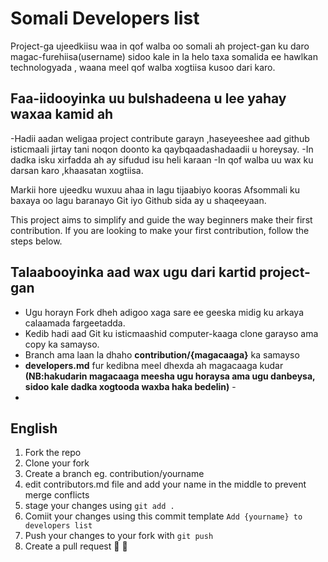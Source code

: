 
# Somali Developers list

Project-ga ujeedkiisu waa in qof walba oo somali ah project-gan ku daro magac-furehiisa(username) sidoo kale in la helo taxa somalida ee hawlkan technologyada , waana meel qof walba xogtiisa kusoo dari karo.

## Faa-iidooyinka uu bulshadeena u lee yahay waxaa kamid ah
  -Hadii aadan weligaa project contribute garayn ,haseyeeshee aad github isticmaali jirtay tani  noqon doonto ka        qaybqaadashadaadii u horeysay.
  -In dadka isku xirfadda ah ay sifudud isu heli karaan
  -In qof walba uu wax ku darsan karo ,khaasatan xogtiisa.


Markii hore ujeedku wuxuu ahaa in lagu tijaabiyo  kooras Afsommali ku baxaya oo lagu baranayo Git iyo Github sida ay u shaqeeyaan.

This project aims to simplify and guide the way beginners make their first contribution. If you are looking to make your first contribution, follow the steps below.

## Talaabooyinka aad wax ugu dari kartid project-gan

  - Ugu horayn Fork dheh adigoo xaga sare ee geeska midig ku arkaya calaamada fargeetadda.
  - Kedib hadi aad Git ku isticmaashid computer-kaaga clone garayso ama copy ka samayso.
  - Branch ama laan la dhaho **contribution/{magacaaga}** ka samayso
  - **developers.md** fur kedibna meel dhexda ah magacaaga kudar **(NB:hakudarin magacaaga meesha ugu horaysa ama ugu danbeysa, sidoo kale dadka xogtooda waxba haka bedelin)** -
  -

## English
  1. Fork the repo
  2. Clone your fork
  3. Create a branch eg. contribution/yourname
  4. edit contributors.md file and add your name in the middle to prevent merge conflicts
  5. stage your changes using `git add .`
  6. Comiit your changes using this commit template `Add {yourname} to developers list`
  7. Push your changes to your fork with `git push`
  8. Create a pull request 🎉 🎊
